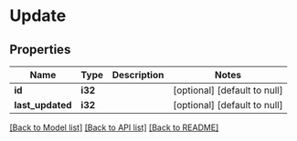 # Update

## Properties
Name | Type | Description | Notes
------------ | ------------- | ------------- | -------------
**id** | **i32** |  | [optional] [default to null]
**last_updated** | **i32** |  | [optional] [default to null]

[[Back to Model list]](../README.md#documentation-for-models) [[Back to API list]](../README.md#documentation-for-api-endpoints) [[Back to README]](../README.md)


